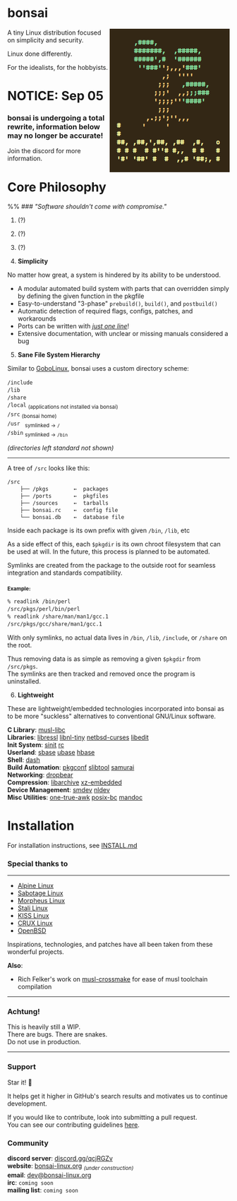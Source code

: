 # bonsai

<img align="right" src="res/bonsai.png">

A tiny Linux distribution focused on simplicity and security.

Linux done differently.

For the idealists, for the hobbyists.

# NOTICE: Sep 05

### **bonsai is undergoing a total rewrite, information below may no longer be accurate!**

Join the discord for more information.

# Core Philosophy

%% ### *"Software shouldn't come with compromise."*

1. (?)

2. (?)

3. (?)

4. **Simplicity**

No matter how great, a system is hindered by its ability to be understood.

* A modular automated build system with parts that can overridden simply by defining the given function in the pkgfile
* Easy-to-understand "3-phase" `prebuild()`, `build()`, and `postbuild()`
* Automatic detection of required flags, configs, patches, and workarounds
* Ports can be written with *[just one line](http://ix.io/1QMb)*!
* Extensive documentation, with unclear or missing manuals considered a bug

5. **Sane File System Hierarchy**

Similar to [GoboLinux](https://gobolinux.org/), bonsai uses a custom directory scheme:

`/include`  
`/lib`  
`/share`  
`/local` <sub>(applications not installed via bonsai)</sub>  
`/src` <sub>(bonsai home)</sub>  
`/usr ` <sub>symlinked →   `/`</sub>  
`/sbin` <sub>symlinked → `/bin`</sub>  

*(directories left standard not shown)*

----

A tree of `/src` looks like this:

```
/src
    ├── /pkgs        ←  packages
    ├── /ports       ←  pkgfiles
    ├── /sources     ←  tarballs
    ├── bonsai.rc    ←  config file
    └── bonsai.db    ←  database file
```

Inside each package is its own prefix with given `/bin`, `/lib`, etc

As a side effect of this, each `$pkgdir` is its own chroot filesystem that can
be used at will. In the future, this process is planned to be automated.

Symlinks are created from the package to the outside root for seamless
integration and standards compatibility.

<sub>**Example:**</sub>

```sh
% readlink /bin/perl
/src/pkgs/perl/bin/perl
% readlink /share/man/man1/gcc.1
/src/pkgs/gcc/share/man1/gcc.1
```

With only symlinks, no actual data lives in 
`/bin`, `/lib`, `/include`, or `/share` on the root.

Thus removing data is as simple as removing a given `$pkgdir` from `/src/pkgs`.  
The symlinks are then tracked and removed once the program is uninstalled.

6. **Lightweight**

These are lightweight/embedded technologies incorporated into bonsai as to be more "suckless" alternatives to conventional GNU/Linux software.

**C Library**: [musl-libc](http://www.musl-libc.org/)  
**Libraries**: [libressl](http://www.libressl.org/) [libnl-tiny](http://openwrt.org/docs/techref/libnl#libnl-tiny) [netbsd-curses](http://github.com/sabotage-linux/netbsd-curses) [libedit](http://thrysoee.dk/editline)  
**Init System**: [sinit](http://core.suckless.org/sinit) [rc](http://github.com/bonsai-linux/bonsai/tree/master/ports/@init)  
**Userland**: [sbase](http://core.suckless.org/sbase) [ubase](http://core.suckless.org/ubase) [hbase](http://github.com/bonsai-linux/hbase)   
**Shell**: [dash](http://gondor.apana.org.au/~herbert/dash)  
**Build Automation**: [pkgconf](http://pkgconf.org/) [slibtool](http://github.com/midipix-project/slibtool) [samurai](http://github.com/michaelforney/samurai)  
**Networking**: [dropbear](http://matt.ucc.asn.au/dropbear/dropbear.html)  
**Compression**: [libarchive](http://libarchive.org/) [xz-embedded](http://tukaani.org/xz/embedded.html)  
**Device Management**: [smdev](http://core.suckless.org/smdev) [nldev](http://git.r-36.net/nldev/)  
**Misc Utilities**: [one-true-awk](http://github.com/onetrueawk/awk) [posix-bc](http://github.com/gavinhoward/bc) [mandoc](http://mandoc.bsd.lv)

# Installation

For installation instructions, see [INSTALL.md](INSTALL.md)

### Special thanks to

----

* [Alpine Linux](https://alpinelinux.org/)
* [Sabotage Linux](https://github.com/sabotage-linux/sabotage)
* [Morpheus Linux](https://morpheus.2f30.org/)
* [Stali Linux](http://sta.li)
* [KISS Linux](https://getkiss.org/)
* [CRUX Linux](http://crux.nu)
* [OpenBSD](http://openbsd.org)

Inspirations, technologies, and patches have all been taken
from these wonderful projects.

**Also**:

* Rich Felker's work on [musl-crossmake](https://github.com/richfelker/musl-cross-make) for ease of musl toolchain compilation

----

### Achtung!
This is heavily still a WIP.  
There are bugs. There are snakes.  
Do not use in production.  

----

### Support

Star it! 🌟

It helps get it higher in GitHub's search results and motivates 
us to continue development.

If you would like to contribute, look into submitting a pull request.  
You can see our contributing guidelines [here](CONTRIBUTING.md).

### Community 

**discord server**: [discord.gg/qcjRGZv](http://discord.gg/qcjRGZv)  
**website**: [bonsai-linux.org](http://bonsai-linux.org) <sub>*(under construction)*</sub>  
**email**: dev@bonsai-linux.org  
**irc**: `coming soon`  
**mailing list**: `coming soon`
